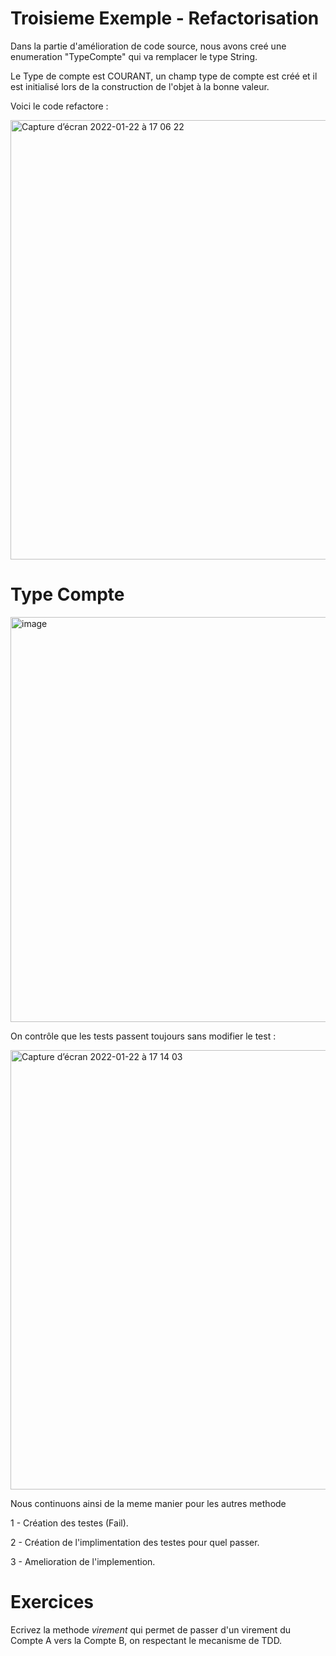 # Troisieme Exemple - Refactorisation

Dans la partie d'amélioration de code source, nous avons creé une enumeration "TypeCompte" qui va remplacer le type String. 

Le Type de compte est COURANT, un champ type de compte est créé et il est initialisé lors de la construction de l'objet à la bonne valeur.

Voici le code refactore :

<img width="703" alt="Capture d’écran 2022-01-22 à 17 06 22" src="https://user-images.githubusercontent.com/98129570/150646348-fc7065a3-5ae8-4862-8f6a-4f54ea7a951c.png">

# Type Compte

<img width="648" alt="image" src="https://user-images.githubusercontent.com/98129570/150691901-6c9f4c95-7ee7-4bfa-9fdb-b539d463f0ca.png">

On contrôle que les tests passent toujours sans modifier le test :

<img width="703" alt="Capture d’écran 2022-01-22 à 17 14 03" src="https://user-images.githubusercontent.com/98129570/150646641-7435061b-19b5-4730-9cb0-db06b07f7305.png">

Nous continuons ainsi de la meme manier pour les autres methode

1 - Création des testes (Fail).

2 - Création de l'implimentation des testes pour quel passer.

3 - Amelioration de l'implemention.

# Exercices

Ecrivez la methode *virement* qui permet de passer d'un virement du Compte A vers la Compte B, on respectant le mecanisme de TDD.
